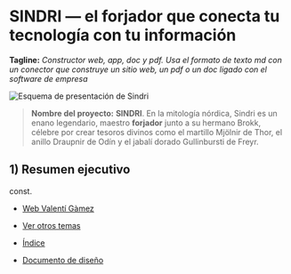 # SINDRI — el forjador que conecta tu tecnología con tu información

**Tagline:** *Constructor web, app, doc y pdf. Usa el formato de texto md con un conector que construye un sitio web, un pdf o un doc ligado con el software de empresa*

![Esquema de presentación de Sindri](/_media/presentacion.png)

> **Nombre del proyecto:** **SINDRI**. En la mitología nórdica, Sindri es un enano legendario, maestro **forjador** junto a su hermano Brokk, célebre por crear tesoros divinos como el martillo Mjölnir de Thor, el anillo Draupnir de Odín y el jabalí dorado Gullinbursti de Freyr.

## 1) Resumen ejecutivo

const.

* [Web Valentí Gàmez](https://valentigamez.com)

* [Ver otros temas](/)

* [Índice](/sindri/)

* [Documento de diseño](sindri/documento_diseno_de_software)
